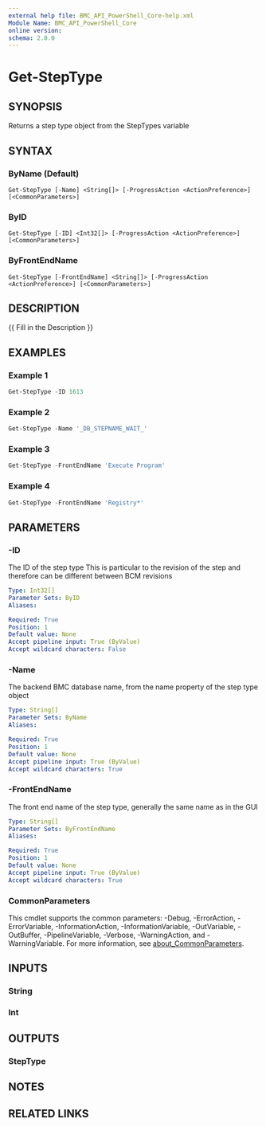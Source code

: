 ```yaml
---
external help file: BMC_API_PowerShell_Core-help.xml
Module Name: BMC_API_PowerShell_Core
online version:
schema: 2.0.0
---
```


# Get-StepType

## SYNOPSIS

Returns a step type object from the StepTypes variable

## SYNTAX

### ByName (Default)

```text
Get-StepType [-Name] <String[]> [-ProgressAction <ActionPreference>] [<CommonParameters>]
```

### ByID

```text
Get-StepType [-ID] <Int32[]> [-ProgressAction <ActionPreference>] [<CommonParameters>]
```

### ByFrontEndName

```text
Get-StepType [-FrontEndName] <String[]> [-ProgressAction <ActionPreference>] [<CommonParameters>]
```

## DESCRIPTION

{{ Fill in the Description }}

## EXAMPLES

### Example 1

```PowerShell
Get-StepType -ID 1613
```

### Example 2

```PowerShell
Get-StepType -Name '_DB_STEPNAME_WAIT_'
```

### Example 3

```PowerShell
Get-StepType -FrontEndName 'Execute Program'
```

### Example 4

```PowerShell
Get-StepType -FrontEndName 'Registry*'
```

## PARAMETERS

### -ID

The ID of the step type
This is particular to the revision of the step and therefore can be different between BCM revisions

```yaml
Type: Int32[]
Parameter Sets: ByID
Aliases:

Required: True
Position: 1
Default value: None
Accept pipeline input: True (ByValue)
Accept wildcard characters: False
```

### -Name

The backend BMC database name, from the name property of the step type object

```yaml
Type: String[]
Parameter Sets: ByName
Aliases:

Required: True
Position: 1
Default value: None
Accept pipeline input: True (ByValue)
Accept wildcard characters: True
```

### -FrontEndName

The front end name of the step type, generally the same name as in the GUI

```yaml
Type: String[]
Parameter Sets: ByFrontEndName
Aliases:

Required: True
Position: 1
Default value: None
Accept pipeline input: True (ByValue)
Accept wildcard characters: True
```

### CommonParameters

This cmdlet supports the common parameters: -Debug, -ErrorAction, -ErrorVariable, -InformationAction, -InformationVariable, -OutVariable, -OutBuffer, -PipelineVariable, -Verbose, -WarningAction, and -WarningVariable. For more information, see [about_CommonParameters](http://go.microsoft.com/fwlink/?LinkID=113216).

## INPUTS

### String

### Int

## OUTPUTS

### StepType

## NOTES

## RELATED LINKS
